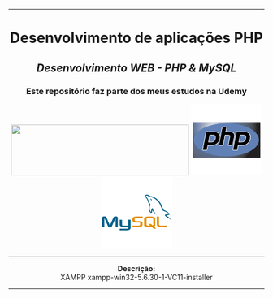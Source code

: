 <hr/>
<div align="center">
    <h1>Desenvolvimento de aplicações PHP</h1>
    <h2><i>Desenvolvimento WEB - PHP & MySQL</i></h2>
    <h3>Este repositório faz parte dos meus estudos na Udemy</h3>
    <img src="https://www.udemy.com/staticx/udemy/images/v7/logo-udemy.svg" width="350" height="100">
    <a href="https://www.php.net" target="_blank"> <img src="https://raw.githubusercontent.com/devicons/devicon/master/icons/php/php-original.svg" alt="php" width="140" height="140"/> </a> 
    <a href="https://www.mysql.com/" target="_blank"> <img src="https://raw.githubusercontent.com/devicons/devicon/master/icons/mysql/mysql-original-wordmark.svg" alt="mysql" width="140" height="140"/> </a> 
 </div>    
<hr/>
<div align="center">
    <b>Descrição:</b><br>
    XAMPP xampp-win32-5.6.30-1-VC11-installer
    <hr/>
</div>

